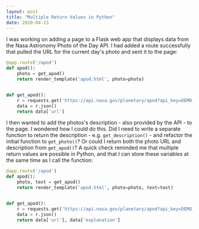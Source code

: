 ```yaml
---
layout: post
title: "Multiple Return Values in Python"
date: 2020-04-23
---
```


I was working on adding a page to a Flask web app that displays data from the Nasa Astronomy Photo of the Day API. I had added a route successfully that pulled the URL for the current day's photo and sent it to the page:

````python
@app.route('/apod')
def apod():
    photo = get_apod()
    return render_template('apod.html', photo=photo)


def get_apod():
    r = requests.get('https://api.nasa.gov/planetary/apod?api_key=DEMO_KEY')
    data = r.json()
    return data['url']
````

I then wanted to add the photos's description - also provided by the API - to the page. I wondered how I could do this. Did I need to write a separate function to return the description - e.g. `get_description()` - and refactor the initial function to `get_photo()`? Or could I return both the photo URL and description from `get_apod()`? A quick check reminded me that multiple return values are possible in Python, and that I can store these variables at the same time as I call the function:
 
````python
@app.route('/apod')
def apod():
    photo, text = get_apod()
    return render_template('apod.html', photo=photo, text=text)


def get_apod():
    r = requests.get('https://api.nasa.gov/planetary/apod?api_key=DEMO_KEY')
    data = r.json()
    return data['url'], data['explanation']
````
    